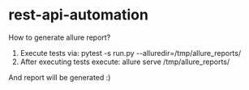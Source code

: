 # rest-api-automation

How to generate allure report?
1. Execute tests via: pytest -s run.py --alluredir=/tmp/allure_reports/
2. After executing tests execute: allure serve /tmp/allure_reports/

And report will be generated :)
